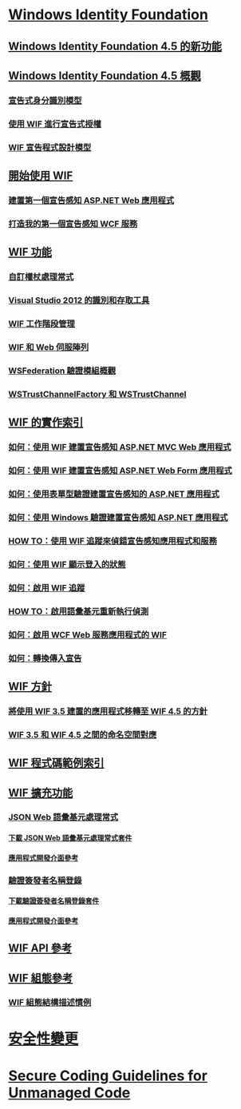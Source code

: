 # [Windows Identity Foundation](windows-identity-foundation.md)
## [Windows Identity Foundation 4.5 的新功能](whats-new-in-wif.md)
## [Windows Identity Foundation 4.5 概觀](wif-overview.md)
### [宣告式身分識別模型](claims-based-identity-model.md)
### [使用 WIF 進行宣告式授權](claims-based-authorization-using-wif.md)
### [WIF 宣告程式設計模型](wif-claims-programming-model.md)
## [開始使用 WIF](getting-started-with-wif.md)
### [建置第一個宣告感知 ASP.NET Web 應用程式](building-my-first-claims-aware-aspnet-web-app.md)
### [打造我的第一個宣告感知 WCF 服務](building-my-first-claims-aware-wcf-service.md)
## [WIF 功能](wif-features.md)
### [自訂權杖處理常式](custom-token-handlers.md)
### [Visual Studio 2012 的識別和存取工具](identity-and-access-tool-for-vs.md)
### [WIF 工作階段管理](wif-session-management.md)
### [WIF 和 Web 伺服陣列](wif-and-web-farms.md)
### [WSFederation 驗證模組概觀](wsfederation-authentication-module-overview.md)
### [WSTrustChannelFactory 和 WSTrustChannel](wstrustchannelfactory-and-wstrustchannel.md)
## [WIF 的實作索引](wif-how-tos-index.md)
### [如何：使用 WIF 建置宣告感知 ASP.NET MVC Web 應用程式](how-to-build-claims-aware-aspnet-mvc-web-app-using-wif.md)
### [如何：使用 WIF 建置宣告感知 ASP.NET Web Form 應用程式](how-to-build-claims-aware-aspnet-web-forms-app-using-wif.md)
### [如何：使用表單型驗證建置宣告感知的 ASP.NET 應用程式](claims-aware-aspnet-app-forms-authentication.md)
### [如何：使用 Windows 驗證建置宣告感知 ASP.NET 應用程式](how-to-build-claims-aware-aspnet-app-using-windows-authentication.md)
### [HOW TO：使用 WIF 追蹤來偵錯宣告感知應用程式和服務](how-to-debug-claims-aware-applications-and-services-using-wif-tracing.md)
### [如何：使用 WIF 顯示登入的狀態](how-to-display-signed-in-status-using-wif.md)
### [如何：啟用 WIF 追蹤](how-to-enable-wif-tracing.md)
### [HOW TO：啟用語彙基元重新執行偵測](how-to-enable-token-replay-detection.md)
### [如何：啟用 WCF Web 服務應用程式的 WIF](how-to-enable-wif-for-a-wcf-web-service-application.md)
### [如何：轉換傳入宣告](how-to-transform-incoming-claims.md)
## [WIF 方針](wif-guidelines.md)
### [將使用 WIF 3.5 建置的應用程式移轉至 WIF 4.5 的方針](guidelines-for-migrating-an-application-built-using-wif-3-5-to-wif-4-5.md)
### [WIF 3.5 和 WIF 4.5 之間的命名空間對應](namespace-mapping-between-wif-3-5-and-wif-4-5.md)
## [WIF 程式碼範例索引](wif-code-sample-index.md)
## [WIF 擴充功能](wif-extensions.md)
### [JSON Web 語彙基元處理常式](json-web-token-handler.md)
#### [下載 JSON Web 語彙基元處理常式套件](downloading-the-json-web-token-handler-package.md)
#### [應用程式開發介面參考](json-web-token-handler-api-reference.md)
### [驗證簽發者名稱登錄](validating-issuer-name-registry.md)
#### [下載驗證簽發者名稱登錄套件](downloading-the-validating-issuer-name-registry-package.md)
#### [應用程式開發介面參考](validating-issuer-name-registry-api-reference.md)
## [WIF API 參考](wif-api-reference.md)
## [WIF 組態參考](wif-configuration-reference.md)
### [WIF 組態結構描述慣例](wif-configuration-schema-conventions.md)
# [安全性變更](security-changes.md)
# [Secure Coding Guidelines for Unmanaged Code](secure-coding-guidelines-for-unmanaged-code.md)
